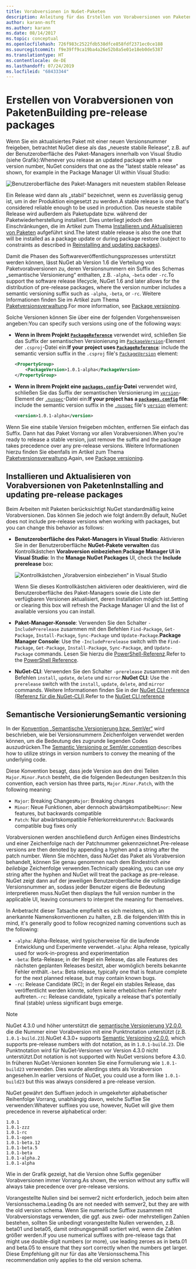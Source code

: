 ```yaml
---
title: Vorabversionen in NuGet-Paketen
description: Anleitung für das Erstellen von Vorabversionen von Paketen
author: karann-msft
ms.author: karann
ms.date: 08/14/2017
ms.topic: conceptual
ms.openlocfilehash: 726f983c2522fdb538dfce858fdf2371ec0ce188
ms.sourcegitcommit: f9e39ff9ca19ba4a26e52b8a5e01e18eb0de5387
ms.translationtype: HT
ms.contentlocale: de-DE
ms.lasthandoff: 07/24/2019
ms.locfileid: "68433344"
---
```

# <a name="building-pre-release-packages"></a><span data-ttu-id="0e315-103">Erstellen von Vorabversionen von Paketen</span><span class="sxs-lookup"><span data-stu-id="0e315-103">Building pre-release packages</span></span>

<span data-ttu-id="0e315-104">Wenn Sie ein aktualisiertes Paket mit einer neuen Versionsnummer freigeben, betrachtet NuGet diese als das „neueste stabile Release“, z.B. auf der Benutzeroberfläche des Paket-Managers innerhalb von Visual Studio (siehe Grafik):</span><span class="sxs-lookup"><span data-stu-id="0e315-104">Whenever you release an updated package with a new version number, NuGet considers that one as the "latest stable release" as shown, for example in the Package Manager UI within Visual Studio:</span></span>

![Benutzeroberfläche des Paket-Managers mit neuestem stabilen Release](media/Prerelease_01-LatestStable.png)

<span data-ttu-id="0e315-106">Ein Release wird dann als „stabil“ bezeichnet, wenn es zuverlässig genug ist, um in der Produktion eingesetzt zu werden.</span><span class="sxs-lookup"><span data-stu-id="0e315-106">A stable release is one that's considered reliable enough to be used in production.</span></span> <span data-ttu-id="0e315-107">Das neueste stabile Release wird außerdem als Paketupdate bzw. während der Paketwiederherstellung installiert. Dies unterliegt jedoch den Einschränkungen, die im Artikel zum Thema [Installieren und Aktualisieren von Paketen](../consume-packages/reinstalling-and-updating-packages.md) aufgeführt sind.</span><span class="sxs-lookup"><span data-stu-id="0e315-107">The latest stable release is also the one that will be installed as a package update or during package restore (subject to constraints as described in [Reinstalling and updating packages](../consume-packages/reinstalling-and-updating-packages.md)).</span></span>

<span data-ttu-id="0e315-108">Damit die Phasen des Softwareveröffentlichungsprozesses unterstützt werden können, lässt NuGet ab Version 1.6 die Verteilung von Paketvorabversionen zu, deren Versionsnummern ein Suffix des Schemas „semantische Versionierung“ enthalten, z.B. `-alpha`, `-beta` oder `-rc`.</span><span class="sxs-lookup"><span data-stu-id="0e315-108">To support the software release lifecycle, NuGet 1.6 and later allows for the distribution of pre-release packages, where the version number includes a semantic versioning suffix such as `-alpha`, `-beta`, or `-rc`.</span></span> <span data-ttu-id="0e315-109">Weitere Informationen finden Sie im Artikel zum Thema [Paketversionsverwaltung](../reference/package-versioning.md#pre-release-versions).</span><span class="sxs-lookup"><span data-stu-id="0e315-109">For more information, see [Package versioning](../reference/package-versioning.md#pre-release-versions).</span></span>

<span data-ttu-id="0e315-110">Solche Versionen können Sie über eine der folgenden Vorgehensweisen angeben:</span><span class="sxs-lookup"><span data-stu-id="0e315-110">You can specify such versions using one of the following ways:</span></span>

- <span data-ttu-id="0e315-111">**Wenn in Ihrem Projekt [`PackageReference`](../consume-packages/package-references-in-project-files.md)** verwendet wird, schließen Sie das Suffix der semantischen Versionierung im [`PackageVersion`](/dotnet/core/tools/csproj.md#packageversion)-Element der `.csproj`-Datei ein:</span><span class="sxs-lookup"><span data-stu-id="0e315-111">**If your project uses [`PackageReference`](../consume-packages/package-references-in-project-files.md)**: include the semantic version suffix in the `.csproj` file's [`PackageVersion`](/dotnet/core/tools/csproj.md#packageversion) element:</span></span>

    ```xml
    <PropertyGroup>
        <PackageVersion>1.0.1-alpha</PackageVersion>
    </PropertyGroup>
    ```

- <span data-ttu-id="0e315-112">**Wenn in Ihrem Projekt eine [`packages.config`](../reference/packages-config.md)-Datei** verwendet wird, schließen Sie das Suffix der semantischen Versionierung im [`version`](../reference/nuspec.md#version)-Element der [`.nuspec`](../reference/nuspec.md)-Datei ein:</span><span class="sxs-lookup"><span data-stu-id="0e315-112">**If your project has a [`packages.config`](../reference/packages-config.md) file**: include the semantic version suffix in the [`.nuspec`](../reference/nuspec.md) file's [`version`](../reference/nuspec.md#version) element:</span></span>

    ```xml
    <version>1.0.1-alpha</version>
    ```

<span data-ttu-id="0e315-113">Wenn Sie eine stabile Version freigeben möchten, entfernen Sie einfach das Suffix. Dann hat das Paket Vorrang vor allen Vorabversionen.</span><span class="sxs-lookup"><span data-stu-id="0e315-113">When you're ready to release a stable version, just remove the suffix and the package takes precedence over any pre-release versions.</span></span> <span data-ttu-id="0e315-114">Weitere Informationen hierzu finden Sie ebenfalls im Artikel zum Thema [Paketversionsverwaltung](../reference/package-versioning.md#pre-release-versions).</span><span class="sxs-lookup"><span data-stu-id="0e315-114">Again, see [Package versioning](../reference/package-versioning.md#pre-release-versions).</span></span>

## <a name="installing-and-updating-pre-release-packages"></a><span data-ttu-id="0e315-115">Installieren und Aktualisieren von Vorabversionen von Paketen</span><span class="sxs-lookup"><span data-stu-id="0e315-115">Installing and updating pre-release packages</span></span>

<span data-ttu-id="0e315-116">Beim Arbeiten mit Paketen berücksichtigt NuGet standardmäßig keine Vorabversionen. Das können Sie jedoch wie folgt ändern:</span><span class="sxs-lookup"><span data-stu-id="0e315-116">By default, NuGet does not include pre-release versions when working with packages, but you can change this behavior as follows:</span></span>

- <span data-ttu-id="0e315-117">**Benutzeroberfläche des Paket-Managers in Visual Studio**: Aktivieren Sie in der Benutzeroberfläche **NuGet-Pakete verwalten** das Kontrollkästchen **Vorabversion einbeziehen**:</span><span class="sxs-lookup"><span data-stu-id="0e315-117">**Package Manager UI in Visual Studio**: In the **Manage NuGet Packages** UI, check the **Include prerelease** box:</span></span>

    ![Kontrollkästchen „Vorabversion einbeziehen“ in Visual Studio](media/Prerelease_02-CheckPrerelease.png)

    <span data-ttu-id="0e315-119">Wenn Sie dieses Kontrollkästchen aktivieren oder deaktivieren, wird die Benutzeroberfläche des Paket-Managers sowie die Liste der verfügbaren Versionen aktualisiert, deren Installation möglich ist.</span><span class="sxs-lookup"><span data-stu-id="0e315-119">Setting or clearing this box will refresh the Package Manager UI and the list of available versions you can install.</span></span>

- <span data-ttu-id="0e315-120">**Paket-Manager-Konsole**: Verwenden Sie den Schalter `-IncludePrerelease` zusammen mit den Befehlen `Find-Package`, `Get-Package`, `Install-Package`, `Sync-Package` und `Update-Package`.</span><span class="sxs-lookup"><span data-stu-id="0e315-120">**Package Manager Console**: Use the `-IncludePrerelease` switch with the `Find-Package`, `Get-Package`, `Install-Package`, `Sync-Package`, and `Update-Package` commands.</span></span> <span data-ttu-id="0e315-121">Lesen Sie hierzu die [PowerShell-Referenz](../reference/powershell-reference.md).</span><span class="sxs-lookup"><span data-stu-id="0e315-121">Refer to the [PowerShell Reference](../reference/powershell-reference.md).</span></span>

- <span data-ttu-id="0e315-122">**NuGet-CLI**: Verwenden Sie den Schalter `-prerelease` zusammen mit den Befehlen `install`, `update`, `delete` und `mirror`.</span><span class="sxs-lookup"><span data-stu-id="0e315-122">**NuGet CLI**: Use the `-prerelease` switch with the `install`, `update`, `delete`, and `mirror` commands.</span></span> <span data-ttu-id="0e315-123">Weitere Informationen finden Sie in der [NuGet CLI reference (Referenz für die NuGet-CLI)](../reference/nuget-exe-cli-reference.md).</span><span class="sxs-lookup"><span data-stu-id="0e315-123">Refer to the [NuGet CLI reference](../reference/nuget-exe-cli-reference.md)</span></span>

## <a name="semantic-versioning"></a><span data-ttu-id="0e315-124">Semantische Versionierung</span><span class="sxs-lookup"><span data-stu-id="0e315-124">Semantic versioning</span></span>

<span data-ttu-id="0e315-125">In der [Konvention „Semantische Versionierung bzw. SemVer“](http://semver.org/spec/v1.0.0.html) wird beschrieben, wie bei Versionsnummern Zeichenfolgen verwendet werden können, um die Bedeutung des zugrunde liegenden Codes auszudrücken.</span><span class="sxs-lookup"><span data-stu-id="0e315-125">The [Semantic Versioning or SemVer convention](http://semver.org/spec/v1.0.0.html) describes how to utilize strings in version numbers to convey the meaning of the underlying code.</span></span>

<span data-ttu-id="0e315-126">Diese Konvention besagt, dass jede Version aus den drei Teilen `Major.Minor.Patch` besteht, die die folgenden Bedeutungen besitzen:</span><span class="sxs-lookup"><span data-stu-id="0e315-126">In this convention, each version has three parts, `Major.Minor.Patch`, with the following meaning:</span></span>

- <span data-ttu-id="0e315-127">`Major`: Breaking Changes</span><span class="sxs-lookup"><span data-stu-id="0e315-127">`Major`: Breaking changes</span></span>
- <span data-ttu-id="0e315-128">`Minor`: Neue Funktionen, aber dennoch abwärtskompatibel</span><span class="sxs-lookup"><span data-stu-id="0e315-128">`Minor`: New features, but backwards compatible</span></span>
- <span data-ttu-id="0e315-129">`Patch`: Nur abwärtskompatible Fehlerkorrekturen</span><span class="sxs-lookup"><span data-stu-id="0e315-129">`Patch`: Backwards compatible bug fixes only</span></span>

<span data-ttu-id="0e315-130">Vorabversionen werden anschließend durch Anfügen eines Bindestrichs und einer Zeichenfolge nach der Patchnummer gekennzeichnet.</span><span class="sxs-lookup"><span data-stu-id="0e315-130">Pre-release versions are then denoted by appending a hyphen and a string after the patch number.</span></span> <span data-ttu-id="0e315-131">Wenn Sie möchten, dass NuGet das Paket als Vorabversion behandelt, können Sie genau genommen nach dem Bindestrich *eine beliebige* Zeichenfolge verwenden.</span><span class="sxs-lookup"><span data-stu-id="0e315-131">Technically speaking, you can use *any* string after the hyphen and NuGet will treat the package as pre-release.</span></span> <span data-ttu-id="0e315-132">NuGet zeigt dann auf der jeweiligen Benutzeroberfläche die vollständige Versionsnummer an, sodass jeder Benutzer eigens die Bedeutung interpretieren muss.</span><span class="sxs-lookup"><span data-stu-id="0e315-132">NuGet then displays the full version number in the applicable UI, leaving consumers to interpret the meaning for themselves.</span></span>

<span data-ttu-id="0e315-133">In Anbetracht dieser Tatsache empfiehlt es sich meistens, sich an anerkannte Namenskonventionen zu halten, z.B. die folgenden:</span><span class="sxs-lookup"><span data-stu-id="0e315-133">With this in mind, it's generally good to follow recognized naming conventions such as the following:</span></span>

- <span data-ttu-id="0e315-134">`-alpha`: Alpha-Release, wird typischerweise für die laufende Entwicklung und Experimente verwendet.</span><span class="sxs-lookup"><span data-stu-id="0e315-134">`-alpha`: Alpha release, typically used for work-in-progress and experimentation</span></span>
- <span data-ttu-id="0e315-135">`-beta`: Beta-Release; in der Regel ein Release, das alle Features des nächsten geplanten Releases besitzt, aber womöglich bereits bekannte Fehler enthält.</span><span class="sxs-lookup"><span data-stu-id="0e315-135">`-beta`: Beta release, typically one that is feature complete for the next planned release, but may contain known bugs.</span></span>
- <span data-ttu-id="0e315-136">`-rc`: Release Candidate (RC); in der Regel ein stabiles Release, das veröffentlicht werden könnte, sofern keine erheblichen Fehler mehr auftreten.</span><span class="sxs-lookup"><span data-stu-id="0e315-136">`-rc`: Release candidate, typically a release that's potentially final (stable) unless significant bugs emerge.</span></span>

> [!Note]
> <span data-ttu-id="0e315-137">NuGet 4.3.0 und höher unterstützt die [semantische Versionierung V2.0.0](http://semver.org/spec/v2.0.0.html), die die Nummer einer Vorabversion mit eine Punktnotation unterstützt (z.B. `1.0.1-build.23`).</span><span class="sxs-lookup"><span data-stu-id="0e315-137">NuGet 4.3.0+ supports [Semantic Versioning v2.0.0](http://semver.org/spec/v2.0.0.html), which supports pre-release numbers with dot notation, as in `1.0.1-build.23`.</span></span> <span data-ttu-id="0e315-138">Die Punktnotation wird für NuGet-Versionen vor Version 4.3.0 nicht unterstützt.</span><span class="sxs-lookup"><span data-stu-id="0e315-138">Dot notation is not supported with NuGet versions before 4.3.0.</span></span> <span data-ttu-id="0e315-139">In früheren NuGet-Versionen konnten Sie eine Formulierung wie `1.0.1-build23` verwenden. Dies wurde allerdings stets als Vorabversion angesehen.</span><span class="sxs-lookup"><span data-stu-id="0e315-139">In earlier versions of NuGet, you could use a form like `1.0.1-build23` but this was always considered a pre-release version.</span></span>

<span data-ttu-id="0e315-140">NuGet gewährt den Suffixen jedoch in umgekehrter alphabetischer Reihenfolge Vorrang, unabhängig davon, welche Suffixe Sie verwenden:</span><span class="sxs-lookup"><span data-stu-id="0e315-140">Whatever suffixes you use, however, NuGet will give them precedence in reverse alphabetical order:</span></span>

    1.0.1
    1.0.1-zzz
    1.0.1-rc
    1.0.1-open
    1.0.1-beta.12
    1.0.1-beta.5
    1.0.1-beta
    1.0.1-alpha.2
    1.0.1-alpha

<span data-ttu-id="0e315-141">Wie in der Grafik gezeigt, hat die Version ohne Suffix gegenüber Vorabversionen immer Vorrang.</span><span class="sxs-lookup"><span data-stu-id="0e315-141">As shown, the version without any suffix will always take precedence over pre-release versions.</span></span>

<span data-ttu-id="0e315-142">Vorangestellte Nullen sind bei semver2 nicht erforderlich, jedoch beim alten Versionsschema.</span><span class="sxs-lookup"><span data-stu-id="0e315-142">Leading 0s are not needed with semver2, but they are with the old version schema.</span></span> <span data-ttu-id="0e315-143">Wenn Sie numerische Suffixe zusammen mit Vorabversionstags verwenden, die ggf. aus zwei- oder mehrstelligen Zahlen bestehen, sollten Sie unbedingt vorangestellte Nullen verwenden, z.B. beta01 und beta05, damit ordnungsgemäß sortiert wird, wenn die Zahlen größer werden.</span><span class="sxs-lookup"><span data-stu-id="0e315-143">If you use numerical suffixes with pre-release tags that might use double-digit numbers (or more), use leading zeroes as in beta.01 and beta.05 to ensure that they sort correctly when the numbers get larger.</span></span> <span data-ttu-id="0e315-144">Diese Empfehlung gilt nur für das alte Versionsschema.</span><span class="sxs-lookup"><span data-stu-id="0e315-144">This recommendation only applies to the old version schema.</span></span>
